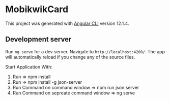 # MobikwikCard

This project was generated with [Angular CLI](https://github.com/angular/angular-cli) version 12.1.4.

## Development server

Run `ng serve` for a dev server. Navigate to `http://localhost:4200/`. The app will automatically reload if you change any of the source files.

Start Application With:

1. Run => npm install
2. Run => npm install -g json-server
3. Run Command on command window => npm run json:server
4. Run Command on sepreate command window => ng serve
